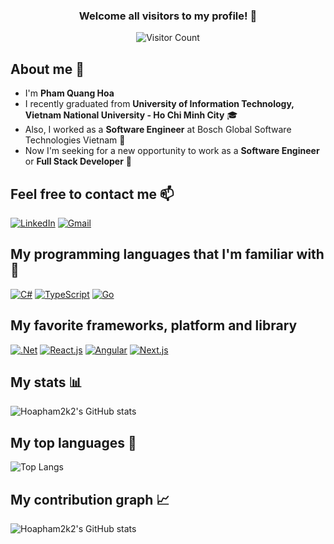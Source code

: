 <div align="center">

### Welcome all visitors to my profile! 🎉

![Visitor Count](https://profile-counter.glitch.me/hoapham2k2/count.svg)

</div>

## About me 👋
- I'm **Pham Quang Hoa**
- I recently graduated from **University of Information Technology, Vietnam National University - Ho Chi Minh City** 🎓
- Also, I worked as a **Software Engineer** at Bosch Global Software Technologies Vietnam 🚀 
- Now I'm seeking for a new opportunity to work as a **Software Engineer** or **Full Stack Developer** 🌟

## Feel free to contact me 📫
[![LinkedIn](https://img.shields.io/badge/linkedin-%230077B5.svg?style=for-the-badge&logo=linkedin&logoColor=white)](https://www.linkedin.com/in/phamquanghoa/)
[![Gmail](https://img.shields.io/badge/Gmail-D14836?style=for-the-badge&logo=gmail&logoColor=white)](mailto:phamquanghoa1404@gmail.com)

## My programming languages that I'm familiar with 🚀
[![C#](https://img.shields.io/badge/c%23-%23239120.svg?style=for-the-badge&logo=csharp&logoColor=white)](https://docs.microsoft.com/en-us/dotnet/csharp/)
[![TypeScript](https://img.shields.io/badge/typescript-%23007ACC.svg?style=for-the-badge&logo=typescript&logoColor=white)](https://www.typescriptlang.org/)
[![Go](https://img.shields.io/badge/go-%2300ADD8.svg?style=for-the-badge&logo=go&logoColor=white)](https://golang.org/)

## My favorite frameworks, platform and library
[![.Net](https://img.shields.io/badge/.NET-5C2D91?style=for-the-badge&logo=.net&logoColor=white)](https://dotnet.microsoft.com/)
[![React.js](https://img.shields.io/badge/react-%2320232a.svg?style=for-the-badge&logo=react&logoColor=%2361DAFB)](https://reactjs.org/)
[![Angular](https://img.shields.io/badge/angular-%23DD0031.svg?style=for-the-badge&logo=angular&logoColor=white)](https://angular.io/)
[![Next.js](https://img.shields.io/badge/Next-black?style=for-the-badge&logo=next.js&logoColor=white)](https://nextjs.org/)

## My stats 📊
![Hoapham2k2's GitHub stats](https://github-readme-stats.vercel.app/api?username=hoapham2k2&show_icons=true&theme=radical)

## My top languages 🌟
![Top Langs](https://github-readme-stats.vercel.app/api/top-langs/?username=hoapham2k2&layout=compact&theme=radical)

## My contribution graph 📈
![Hoapham2k2's GitHub stats](https://activity-graph.herokuapp.com/graph?username=hoapham2k2&theme=react-dark)
